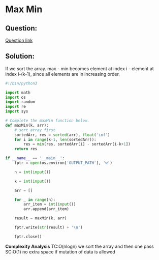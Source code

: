# Max Min


## Question:

[Question link](https://www.hackerrank.com/challenges/angry-children/problem?h_l=interview&playlist_slugs%5B%5D%5B%5D=interview-preparation-kit&playlist_slugs%5B%5D%5B%5D=greedy-algorithms&isFullScreen=true)



## Solution:
If we sort the array. max - min becomes element at index i - element at index i-(k-1), since all elements are in increasing order.


```python
#!/bin/python3

import math
import os
import random
import re
import sys

# Complete the maxMin function below.
def maxMin(k, arr):
    # sort array first
    sortedArr, res = sorted(arr), float('inf')
    for i in range(k-1, len(sortedArr)):
        res = min(res, sortedArr[i] - sortedArr[i-k+1])
    return res

if __name__ == '__main__':
    fptr = open(os.environ['OUTPUT_PATH'], 'w')

    n = int(input())

    k = int(input())

    arr = []

    for _ in range(n):
        arr_item = int(input())
        arr.append(arr_item)

    result = maxMin(k, arr)

    fptr.write(str(result) + '\n')

    fptr.close()

```
**Complexity Analysis**
TC:O(nlogn) we sort the array and then one pass
SC:O(1) no extra space if mutation of data is allowed